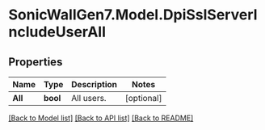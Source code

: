 # SonicWallGen7.Model.DpiSslServerIncludeUserAll

## Properties

Name | Type | Description | Notes
------------ | ------------- | ------------- | -------------
**All** | **bool** | All users. | [optional] 

[[Back to Model list]](../README.md#documentation-for-models) [[Back to API list]](../README.md#documentation-for-api-endpoints) [[Back to README]](../README.md)

